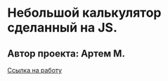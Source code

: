 # Небольшой калькулятор сделанный на JS.
## Автор проекта: Артем М.
[Ссылка на работу](https://mistyowl.github.io/calcwd1/)